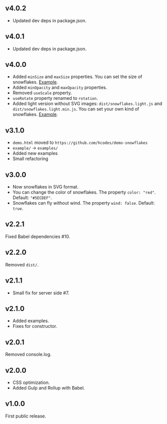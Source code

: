 ## v4.0.2
+ Updated dev deps in package.json.

## v4.0.1
+ Updated dev deps in package.json.

## v4.0.0
+ Added `minSize` and `maxSize` properties. You can set the size of snowflakes. [Example](https://hcodes.github.io/snowflakes/examples/big.html).
+ Added `minOpacity` and `maxOpacity` properties.
+ Removed `useScale` property.
+ `useRotate` property renamed to `rotation`.
+ Added light version without SVG images: `dist/snowflakes.light.js` and `dist/snowflakes.light.min.js`. You can set your own kind of snowflakes. [Example](https://hcodes.github.io/snowflakes/examples/balls.html).

## v3.1.0
+ `demo.html` moved to `https://github.com/hcodes/demo-snowflakes`
+ `example/` → `examples/`
+ Added new examples
+ Small refactoring

## v3.0.0
+ Now snowflakes in SVG format.
+ You can change the color of snowflakes. The property `color: "red"`. Default: `"#5ECDEF"`.
+ Snowflakes can fly without wind. The property `wind: false`. Default: `true`.

## v2.2.1
Fixed Babel dependencies #10.

## v2.2.0
Removed `dist/`.

## v2.1.1
- Small fix for server side #7.

## v2.1.0
- Added examples.
- Fixes for constructor.

## v2.0.1
Removed console.log.

## v2.0.0
- CSS optimization.
- Added Gulp and Rollup with Babel.

## v1.0.0
First public release.
